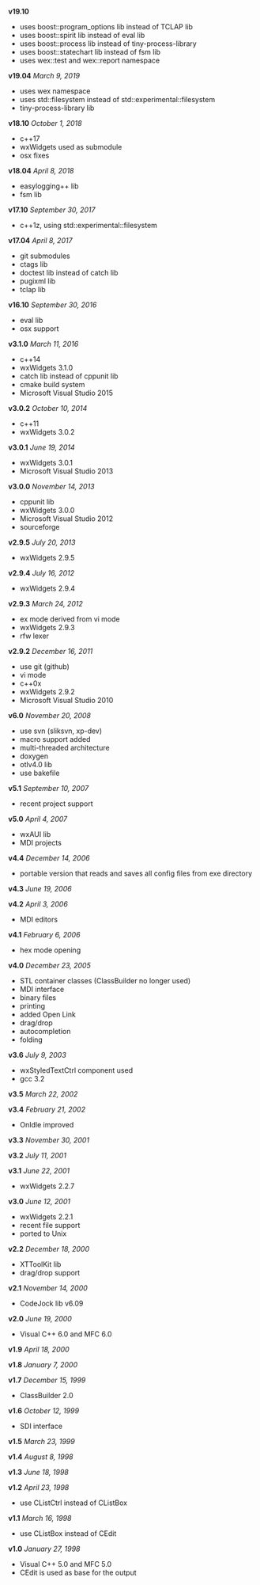 **v19.10**
  - uses boost::program_options lib instead of TCLAP lib
  - uses boost::spirit lib instead of eval lib
  - uses boost::process lib instead of tiny-process-library
  - uses boost::statechart lib instead of fsm lib
  - uses wex::test and wex::report namespace
  
**v19.04** *March 9, 2019*
  - uses wex namespace
  - uses std::filesystem instead of std::experimental::filesystem
  - tiny-process-library lib

**v18.10** *October 1, 2018*
  - c++17
  - wxWidgets used as submodule
  - osx fixes

**v18.04** *April 8, 2018*
  - easylogging++ lib
  - fsm lib

**v17.10** *September 30, 2017* 
  - c++1z, using std::experimental::filesystem

**v17.04** *April 8, 2017*
  - git submodules
  - ctags lib
  - doctest lib instead of catch lib
  - pugixml lib
  - tclap lib

**v16.10** *September 30, 2016*
  - eval lib
  - osx support

**v3.1.0** *March 11, 2016*
  - c++14
  - wxWidgets 3.1.0
  - catch lib instead of cppunit lib
  - cmake build system
  - Microsoft Visual Studio 2015

**v3.0.2** *October 10, 2014*
  - c++11
  - wxWidgets 3.0.2

**v3.0.1** *June 19, 2014*
  - wxWidgets 3.0.1
  - Microsoft Visual Studio 2013

**v3.0.0** *November 14, 2013*
  - cppunit lib
  - wxWidgets 3.0.0
  - Microsoft Visual Studio 2012
  - sourceforge

**v2.9.5** *July 20, 2013*
  - wxWidgets 2.9.5

**v2.9.4** *July 16, 2012*
  - wxWidgets 2.9.4

**v2.9.3** *March 24, 2012*
  - ex mode derived from vi mode
  - wxWidgets 2.9.3
  - rfw lexer

**v2.9.2** *December 16, 2011*
  - use git (github)
  - vi mode
  - c++0x
  - wxWidgets 2.9.2
  - Microsoft Visual Studio 2010

**v6.0** *November 20, 2008*
  - use svn (sliksvn, xp-dev)
  - macro support added
  - multi-threaded architecture
  - doxygen
  - otlv4.0 lib
  - use bakefile

**v5.1** *September 10, 2007*
  - recent project support

**v5.0** *April 4, 2007*
  - wxAUI lib
  - MDI projects

**v4.4** *December 14, 2006*
  - portable version that reads and saves all config
    files from exe directory

**v4.3** *June 19, 2006*

**v4.2** *April 3, 2006*
  - MDI editors

**v4.1** *February 6, 2006*
  - hex mode opening

**v4.0** *December 23, 2005*
  - STL container classes
    (ClassBuilder no longer used)
  - MDI interface
  - binary files
  - printing
  - added Open Link
  - drag/drop
  - autocompletion
  - folding

**v3.6** *July 9, 2003*
  - wxStyledTextCtrl component used
  - gcc 3.2

**v3.5** *March 22, 2002*

**v3.4** *February 21, 2002*
  - OnIdle improved

**v3.3** *November 30, 2001*

**v3.2** *July 11, 2001*

**v3.1** *June 22, 2001*
  - wxWidgets 2.2.7

**v3.0** *June 12, 2001*
  - wxWidgets 2.2.1
  - recent file support
  - ported to Unix

**v2.2** *December 18, 2000*
  - XTToolKit lib
  - drag/drop support

**v2.1** *November 14, 2000*
  - CodeJock lib v6.09

**v2.0** *June 19, 2000*
  - Visual C++ 6.0 and MFC 6.0

**v1.9** *April 18, 2000*

**v1.8** *January 7, 2000*

**v1.7** *December 15, 1999*
  - ClassBuilder 2.0

**v1.6** *October 12, 1999*
  - SDI interface 

**v1.5** *March 23, 1999*

**v1.4** *August 8, 1998*

**v1.3** *June 18, 1998*

**v1.2** *April 23, 1998*
  - use CListCtrl instead of CListBox

**v1.1** *March 16, 1998*
  - use CListBox instead of CEdit

**v1.0** *January 27, 1998*
  - Visual C++ 5.0 and MFC 5.0 
  - CEdit is used as base for the output
